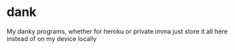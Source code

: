 # dank
My danky programs, whether for heroku or private imma just store it all here instead of on my device locally
